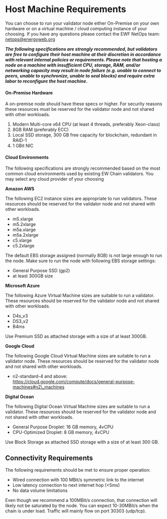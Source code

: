 # Host Machine Requirements

You can choose to run your validator node either On-Premise on your own hardware or on a virtual machine / cloud computing instance of your choosing. If you have any questions please contact the EWF NetOps team: [netops@energyweb.org](mailto:netops@energyweb.org)

_**The following specifications are strongly recommended, but validators are free to configure their host machine at their discretion in accordance with relevant internal policies or requirements. Please note that hosting a node on a machine with insufficient CPU, storage, RAM, and/or networking capacity may result in node failure (e.g. unable to connect to peers, unable to synchronize, unable to seal blocks) and require extra labor to reconfigure the host machine.**_&#x20;

#### **On-Premise Hardware**

A on-premise node should have these specs or higher. For security reasons these resources  must be reserved for the validator node and not shared with other workloads.

1. Modern Multi-core x64 CPU (at least 4 threads, preferably Xeon-class)
2. 8GB RAM (preferably ECC)
3. Local SSD storage, 300 GB free capacity for blockchain, redundant in RAID-1
4. 1 GBit NIC

#### Cloud Environments

The following specifications are strongly recommended based on the most common cloud environments used by existing EW Chain validators. You may select any cloud provider of your choosing

**Amazon AWS**

The following EC2 instance sizes are appropriate to run validators. These resources should be reserved for the validator node and not shared with other workloads.

* m5.xlarge
* m5.2xlarge
* m5a.xlarge
* m5a.2xlarge
* c5.xlarge
* c5.2xlarge

The default EBS storage assigned (normally 8GB) is not large enough to run the node. Make sure to run the node with following EBS storage settings:

* General Purpose SSD (gp2)
* at least 300GB size

**Microsoft Azure**

The following Azure Virtual Machine sizes are suitable to run a validator. These resources should be reserved for the validator node and not shared with other workloads.

* D4s\_v3
* DS3\_v2
* B4ms

Use Premium SSD as attached storage with a size of at least 300GB.

**Google Cloud**

The following Google Cloud Virtual Machine sizes are suitable to run a validator node. These resources should be reserved for the validator node and not shared with other workloads.&#x20;

* n2-standard-4 and above: https://cloud.google.com/compute/docs/general-purpose-machines#n2\_machines

**Digital Ocean**

The following Digital Ocean Virtual Machine sizes are suitable to run a validator. These resources should be reserved for the validator node and not shared with other workloads.

* General Purpose Droplet: 16 GB memory, 4vCPU
* CPU-Optimized Droplet: 8 GB memory, 4vCPU

Use Block Storage as attached SSD storage with a size of at least 300 GB.&#x20;

## **Connectivity Requirements**

The following requirements should be met to ensure proper operation:

* Wired connection with 100 MBit/s symmetric link to the internet
* Low latency connection to next internet hop (<5ms)
* No data volume limitations

Even though we recommend a 100MBit/s connection, that connection will likely not be saturated by the node. You can expect 10-30MBit/s when the chain is under load. Traffic will mainly flow on port 30303 (udp/tcp).

##



